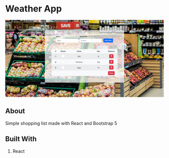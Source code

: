 # Weather App

![Screenshot](screenshot.png)

## About

Simple shopping list made with React and Bootstrap 5

## Built With

1. React

